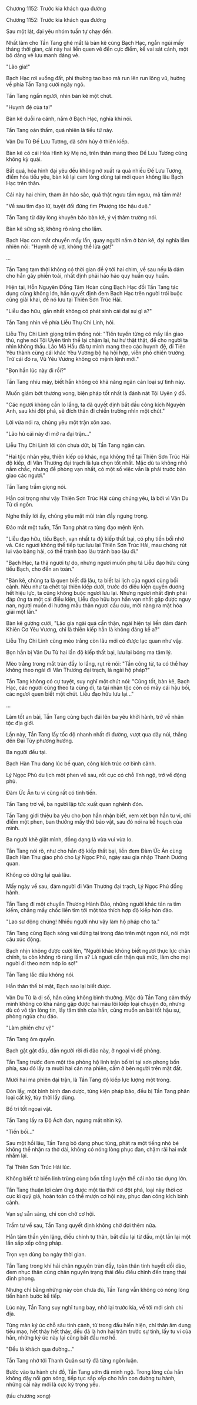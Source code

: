 




Chương 1152: Trước kia khách qua đường


Chương 1152: Trước kia khách qua đường

Sau một lát, đại yêu nhóm tuần tự chạy đến.

Nhất làm cho Tần Tang ghé mắt là bàn kê cùng Bạch Hạc, ngắn ngủi mấy tháng thời gian, cái này hai liền quen vê đến cực điểm, kề vai sát cánh, một bộ dáng vẻ lưu manh dáng vẻ.

"Lão gia!"

Bạch Hạc rơi xuống đất, phi thường tao bao mà run lên run lông vũ, hướng về phía Tần Tang cười ngây ngô.

Tần Tang ngẩn người, nhìn bàn kê một chút.

"Huynh đệ của ta!"

Bàn kê duỗi ra cánh, nắm ở Bạch Hạc, nghĩa khí nói.

Tần Tang oán thầm, quả nhiên là tiểu tử này.

Vân Du Tử Đế Lưu Tương, đã sớm hủy ở thiên kiếp.

Bàn kê có cái Hóa Hình kỳ Mẹ nó, trên thân mang theo Đế Lưu Tương cũng không kỳ quái.

Bất quá, hóa hình đại yêu đều không nỡ xuất ra quá nhiều Đế Lưu Tương, điểm hóa tiểu yêu, bàn kê lại cam lòng dùng tại mới quen không lâu Bạch Hạc trên thân.

Cái này hai chim, tham ăn háo sắc, quả thật ngưu tầm ngưu, mã tầm mã!

"Về sau tìm đạo lữ, tuyệt đối đừng tìm Phượng tộc hậu duệ."

Tần Tang từ đáy lòng khuyên bảo bàn kê, ý vị thâm trường nói.

Bàn kê sững sờ, không rõ ràng cho lắm.

Bạch Hạc con mắt chuyển mấy lần, quay người nắm ở bàn kê, đại nghĩa lẫm nhiên nói: "Huynh đệ vợ, không thể lừa gạt!"

...

Tần Tang tạm thời không có thời gian để ý tới hai chim, về sau nếu là dám cho hắn gây phiền toái, nhất định phải hảo hảo quy huấn quy huấn.

Hiện tại, Hỗn Nguyên Đồng Tâm Hoàn cùng Bạch Hạc đối Tần Tang tác dụng cũng không lớn, hắn quyết định đem Bạch Hạc trên người trói buộc cũng giải khai, để nó lưu tại Thiên Sơn Trúc Hải.

"Liễu đạo hữu, gần nhất không có phát sinh cái đại sự gì a?"

Tần Tang nhìn về phía Liễu Thụ Chi Linh, hỏi.

Liễu Thụ Chi Linh giọng trầm thống nói: "Tiền tuyến từng có mấy lần giao thủ, nghe nói Tội Uyên tình thế lại chậm lại, hư hư thật thật, để cho người ta nhìn không thấu. Lão Mã Hầu đã tự mình mang theo các huynh đệ, đi Tiên Yêu thành cùng cái khác Yêu Vương bộ hạ hội hợp, viễn phó chiến trường. Trừ cái đó ra, Vũ Yêu Vương không có mệnh lệnh mới."

"Bọn hắn lúc này đi rồi?"

Tần Tang nhíu mày, biết hắn không có khả năng ngăn cản loại sự tình này.

Muốn giảm bớt thương vong, biện pháp tốt nhất là đánh nát Tội Uyên ý đồ.

"Các ngươi không cần lo lắng, ta đã quyết định bắt đầu công kích Nguyên Anh, sau khi đột phá, sẽ đích thân đi chiến trường nhìn một chút."

Lời vừa nói ra, chúng yêu một trận xôn xao.

"Lão hủ cái này đi mở ra đại trận..."

Liễu Thụ Chi Linh lời còn chưa dứt, bị Tần Tang ngăn cản.

"Hai tộc nhân yêu, thiên kiếp có khác, nga không thể tại Thiên Sơn Trúc Hải độ kiếp, đi Vân Thương đại trạch là lựa chọn tốt nhất. Mặc dù ta không nhỏ nắm chắc, nhưng để phòng vạn nhất, có một số việc vẫn là phải trước bàn giao các ngươi."

Tần Tang trầm giọng nói.

Hắn coi trọng như vậy Thiên Sơn Trúc Hải cùng chúng yêu, là bởi vì Vân Du Tử di ngôn.

Nghe thấy lời ấy, chúng yêu mặt mũi tràn đầy ngưng trọng.

Đảo mắt một tuần, Tần Tang phát ra từng đạo mệnh lệnh.

"Liễu đạo hữu, tiểu Bạch, vạn nhất ta độ kiếp thất bại, có phụ tiền bối nhờ vả. Các ngươi không thể tiếp tục lưu lại Thiên Sơn Trúc Hải, mau chóng rút lui vào băng hải, có thể tránh bao lâu tránh bao lâu đi."

"Bạch Hạc, ta thả ngươi tự do, nhưng ngươi muốn phụ tá Liễu đạo hữu cùng tiểu Bạch, cho đến an toàn."

"Bàn kê, chúng ta là quen biết đã lâu, ta biết lai lịch của ngươi cùng bối cảnh. Nếu như ta chết tại thiên kiếp dưới, trước đó điều kiện quyền đương hết hiệu lực, ta cũng không buộc ngươi lưu lại. Nhưng ngươi nhất định phải đáp ứng ta một cái điều kiện, Liễu đạo hữu bọn hắn vạn nhất gặp được nguy nan, ngươi muốn đi hướng mẫu thân ngươi cầu cứu, mời nàng ra mặt hóa giải một lần."

Bàn kê gượng cười, "Lão gia ngài quá cẩn thận, ngài hiện tại liền dám đánh Khiên Cơ Yêu Vương, chỉ là thiên kiếp hẳn là không đáng kể a?"

Liễu Thụ Chi Linh cùng mèo trắng còn lâu mới có được lạc quan như vậy.

Bọn hắn bị Vân Du Tử hai lần độ kiếp thất bại, lưu lại bóng ma tâm lý.

Mèo trắng trong mắt tràn đầy lo lắng, rụt rè nói: "Tần công tử, ta có thể hay không theo ngài đi Vân Thương đại trạch, là ngài hộ pháp?"

Tần Tang không có cự tuyệt, suy nghĩ một chút nói: "Cũng tốt, bàn kê, Bạch Hạc, các ngươi cũng theo ta cùng đi, ta tại nhân tộc còn có mấy cái hậu bối, các ngươi quen biết một chút. Liễu đạo hữu lưu lại..."

...

Làm tốt an bài, Tần Tang cùng bạch đái lên ba yêu khởi hành, trở về nhân tộc địa giới.

Lần này, Tần Tang lấy tốc độ nhanh nhất đi đường, vượt qua dãy núi, thẳng đến Đại Tùy phương hướng.

Ba người đều tại.

Bạch Hàn Thu đang lúc bế quan, công kích trúc cơ bình cảnh.

Lý Ngọc Phủ du lịch một phen về sau, rốt cục có chỗ lĩnh ngộ, trở về động phủ.

Đàm Ức Ân tu vi cũng rất có tinh tiến.

Tần Tang trở về, ba người lập tức xuất quan nghênh đón.

Tần Tang giới thiệu ba yêu cho bọn hắn nhận biết, xem xét bọn hắn tu vi, chỉ điểm một phen, ban thưởng mấy thứ bảo vật, sau đó nói ra kế hoạch của mình.

Ba người khẽ giật mình, đồng dạng là vừa vui vừa lo.

Tần Tang nói rõ, như cho hắn độ kiếp thất bại, liền đem Đàm Ức Ân cùng Bạch Hàn Thu giao phó cho Lý Ngọc Phủ, ngày sau gia nhập Thanh Dương quan.

Không có dừng lại quá lâu.

Mấy ngày về sau, đám người đi Vân Thương đại trạch, Lý Ngọc Phủ đồng hành.

Tần Tang đi một chuyến Thương Hành Đảo, những người khác tản ra tìm kiếm, chẳng mấy chốc liền tìm tới một tòa thích hợp độ kiếp hòn đảo.

"Lao sư động chúng! Nhiều người như vậy làm hộ pháp cho ta."

Tần Tang cùng Bạch sóng vai đứng tại trong đảo trên một ngọn núi, nói một câu xúc động.

Bạch nhịn không được cười lên, "Người khác không biết ngươi thực lực chân chính, ta còn không rõ ràng lắm a? Là ngươi cẩn thận quá mức, làm cho mọi người đi theo nơm nớp lo sợ!"

Tần Tang lắc đầu không nói.

Hắn thân thế bí mật, Bạch sao lại biết được.

Vân Du Tử là dị số, hắn cũng không bình thường. Mặc dù Tần Tang cảm thấy mình không có khả năng gặp được hai màu lôi kiếp loại chuyện đó, nhưng dù có vô tận lòng tin, lấy tâm tính của hắn, cũng muốn an bài tốt hậu sự, phòng ngừa chu đáo.

"Làm phiền chư vị!"

Tần Tang ôm quyền.

Bạch gật gật đầu, dẫn người rời đi đảo này, ở ngoại vi đề phòng.

Tần Tang trước đem một tòa phòng hộ linh trận bố trí tại sơn phong bốn phía, sau đó lấy ra mười hai cán ma phiên, cắm ở bên người trên mặt đất.

Mười hai ma phiên đại trận, là Tần Tang độ kiếp lực lượng một trong.

Đón lấy, một bình bình đan dược, từng kiện pháp bảo, đều bị Tần Tang phân loại cất kỹ, tùy thời lấy dùng.

Bố trí tốt ngoại vật.

Tần Tang lấy ra Độ Ách đan, ngưng mắt nhìn kỹ.

"Tiền bối..."

Sau một hồi lâu, Tần Tang bộ dạng phục tùng, phát ra một tiếng nhỏ bé không thể nhận ra thở dài, không có nóng lòng phục đan, chậm rãi hai mắt nhắm lại.

Tại Thiên Sơn Trúc Hải lúc.

Không biết tứ biến linh trùng cùng bốn tầng luyện thể cái nào tác dụng lớn.

Tần Tang thuận lợi cảm ứng được một tia thời cơ đột phá, loại này thời cơ cực kì quý giá, hoàn toàn có thể mượn cơ hội này, phục đan công kích bình cảnh.

Vạn sự sẵn sàng, chỉ còn chờ cơ hội.

Trầm tư về sau, Tần Tang quyết định không chờ đợi thêm nữa.

Hắn tâm thần yên lặng, điều chỉnh tự thân, bắt đầu lại từ đầu, một lần lại một lần sắp xếp công pháp.

Trọn vẹn dùng ba ngày thời gian.

Tần Tang trong khí hải chân nguyên tràn đầy, toàn thân tinh huyết dồi dào, đem nhục thân cùng chân nguyên trạng thái đều điều chỉnh đến trạng thái đỉnh phong.

Nhưng chỉ bằng những này còn chưa đủ, Tần Tang vẫn không có nóng lòng tiến hành bước kế tiếp.

Lúc này, Tần Tang suy nghĩ tung bay, nhớ lại trước kia, về tới mới sinh chi địa.

Từng màn ký ức chỗ sâu tình cảnh, từ trong đầu hiển hiện, chí thân âm dung tiếu mạo, hết thảy hết thảy, đều đã là hơn hai trăm trước sự tình, lấy tu vi của hắn, những ký ức này lại cũng bắt đầu mơ hồ.

"Đều là khách qua đường..."

Tần Tang nhớ tới Thanh Quân sư tỷ đã từng ngôn luận.

Bước vào tu hành chi đồ, Tần Tang sớm đã minh ngộ. Trong lòng của hắn không dậy nổi gợn sóng, tiếp tục sắp xếp cho hắn con đường tu hành, những cái này mới là cực kỳ trọng yếu.

(tấu chương xong)




